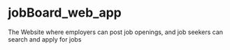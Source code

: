 # jobBoard_web_app
The Website where employers can post job openings, and job seekers can search and apply for jobs
